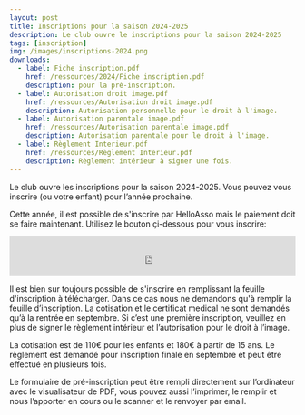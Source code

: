 ```yaml
---
layout: post
title: Inscriptions pour la saison 2024-2025
description: Le club ouvre le inscriptions pour la saison 2024-2025
tags: [inscription]
img: /images/inscriptions-2024.png
downloads:
  - label: Fiche inscription.pdf
    href: /ressources/2024/Fiche inscription.pdf
    description: pour la prè-inscription.
  - label: Autorisation droit image.pdf
    href: /ressources/Autorisation droit image.pdf
    description: Autorisation personnelle pour le droit à l'image.
  - label: Autorisation parentale image.pdf
    href: /ressources/Autorisation parentale image.pdf
    description: Autorisation parentale pour le droit à l'image.
  - label: Règlement Interieur.pdf
    href: /ressources/Règlement Interieur.pdf
    description: Règlement intérieur à signer une fois.
---
```


Le club ouvre les inscriptions pour la saison 2024-2025.
Vous pouvez vous inscrire (ou votre enfant) pour l’année prochaine.

Cette année, il est possible de s'inscrire par HelloAsso mais le paiement doit se faire maintenant.
Utilisez le bouton çi-dessous pour vous inscrire:

<iframe id="haWidget" allowtransparency="true" src="https://www.helloasso.com/associations/guipavas-savate/adhesions/adhesion-club-2024/widget-bouton" style="width: 100%; height: 70px; border: none;"></iframe>

Il est bien sur toujours possible de s'inscrire en remplissant la feuille d'inscription à télécharger. 
Dans ce cas nous ne demandons qu'à remplir la feuille d’inscription.
La cotisation et le certificat medical ne sont demandés qu’à la rentrée en septembre.
Si c’est une première inscription, veuillez en plus de signer le règlement intérieur et l’autorisation pour le droit à l’image.

La cotisation est de 110€ pour les enfants et 180€ à partir de 15 ans.
Le règlement est demandé pour inscription finale en septembre et peut être effectué en plusieurs fois.

Le formulaire de pré-inscription peut être rempli directement sur l’ordinateur avec le visualisateur de PDF, vous pouvez aussi l’imprimer, le remplir et nous l’apporter en cours ou le scanner et le renvoyer par email.

